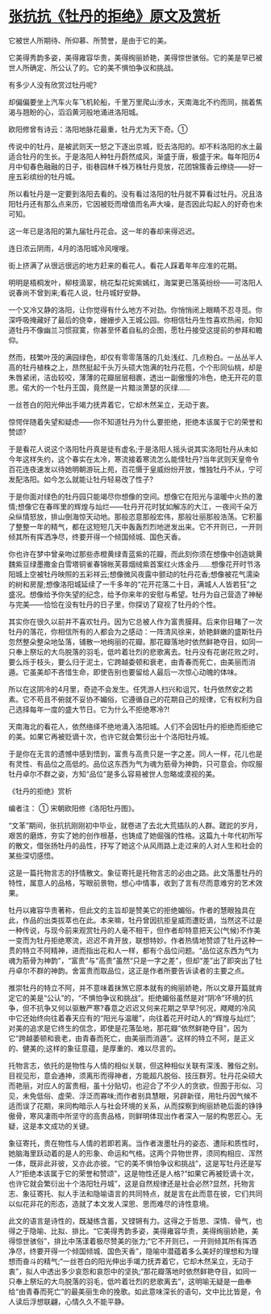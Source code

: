 # [张抗抗《牡丹的拒绝》原文及赏析](https://www.vrrw.net/wx/8667.html)

它被世人所期待、所仰慕、所赞誉，是由于它的美。

它美得秀韵多姿，美得雍容华贵，美得绚丽娇艳，美得惊世骇俗。它的美是早已被世人所确定、所公认了的。它的美不惧怕争议和挑战。

有多少人没有欣赏过牡丹呢?

却偏偏要坐上汽车火车飞机轮船，千里万里爬山涉水，天南海北不约而同，揣着焦渴与翘盼的心，滔滔黄河般地涌进洛阳城。

欧阳修曾有诗云：洛阳地脉花最重，牡丹尤为天下奇。①



传说中的牡丹，是被武则天一怒之下逐出京城，贬去洛阳的。却不料洛阳的水土最适合牡丹的生长。于是洛阳人种牡丹蔚然成风，渐盛于唐，极盛于宋。每年阳历4月中旬春色融融的日子，街巷园林千株万株牡丹竞放，花团锦簇香云缭绕——好一座五彩缤纷的牡丹城。

所以看牡丹是一定要到洛阳去看的。没有看过洛阳的牡丹就不算看过牡丹。况且洛阳牡丹还有那么点来历，它因被贬而增值而名声大噪，是否因此勾起人的好奇也未可知。

这一年已是洛阳的第九届牡丹花会。这一年的春却来得迟迟。

连日浓云阴雨，4月的洛阳城冷风嗖嗖。

街上挤满了从很远很远的地方赶来的看花人。看花人踩着年年应准的花期。

明明是梧桐发叶，柳枝滴翠，桃花梨花姹紫嫣红，海棠更已落英纷纷——可洛阳人说春尚不曾到来;看花人说，牡丹城好安静。

一个又冷又静的洛阳，让你觉得有什么地方不对劲。你悄悄闭上眼睛不忍寻觅。你深呼吸掩藏好了最后的侥幸，姗姗步入王城公园。你相信牡丹生性喜欢热闹，你知道牡丹不像幽兰习惯寂寞，你甚至怀着自私的企图，愿牡丹接受这提前的参拜和瞻仰。

然而，枝繁叶茂的满园绿色，却仅有零零落落的几处浅红、几点粉白。一丛丛半人高的牡丹植株之上，昂然挺起千头万头硕大饱满的牡丹花苞，个个形同仙桃，却是朱唇紧闭，洁齿较咬，薄薄的花瓣层层相裹，透出一副傲慢的冷色，绝无开花的意思。偌大的一个牡丹王国，竟然是一片黯淡萧瑟的灰绿……

一丝苍白的阳光伸出手竭力抚弄着它，它却木然呆立，无动于衷。

惊愕伴随着失望和疑虑——你不知道牡丹为什么要拒绝，拒绝本该属于它的荣誉和赞颂?

于是看花人说这个洛阳牡丹真是徒有虚名;于是洛阳人摇头说其实洛阳牡丹从未如今年这样失约，这个春实在太冷，寒流接着寒流怎么能怪牡丹?当年武则天皇帝令百花连夜速发以待她明朝游玩上苑，百花慑于皇威纷纷开放，惟独牡丹不从，宁可发配洛阳。如今怎么就能让牡丹轻易改了性子?

于是你面对绿色的牡丹园只能竭尽你想像的空间。想像它在阳光与温暖中火热的激情;想像它在春晖里的辉煌与灿烂——牡丹开花时犹如解冻的大江，一夜间千朵万朵纵情怒放，排山倒海惊天动地。那般恣意那般宏伟，那般壮丽那般浩荡。它积蓄了整整一年的精气，都在这短短几天中轰轰烈烈地迸发出来。它不开则已，一开则倾其所有挥洒净尽，终要开得一个倾国倾城、国色天香。

你也许在梦中曾亲吻过那些赤橙黄绿青蓝紫的花瓣，而此刻你须在想像中创造姚黄魏紫豆绿墨撒金白雪塔铜雀春锦帐芙蓉烟绒紫首案红火炼金丹……想像花开时节洛阳城上空被牡丹映照的五彩祥云;想像微风夜露中颤动的牡丹花香;想像被花气濡染的树和房屋;想像洛阳城延续了一千多年的“花开花落二十日，满城人人皆若狂”之盛况。想像给予你失望的纪念，给予你来年的安慰与希望。牡丹为自己营造了神秘与完美——恰恰在没有牡丹的日子里，你探访了窥视了牡丹的个性。

其实你在很久以前并不喜欢牡丹。因为它总被人作为富贵膜拜。后来你目睹了一次牡丹的落花，你相信所有的人都会为之感动：一阵清风徐来，娇艳鲜嫩的盛斯牡丹忽然整朵整朵地坠落，铺散一地绚丽的花瓣。那花瓣落地时依然鲜艳夺目，如同一只奉上祭坛的大鸟脱落的羽毛，低吟着壮烈的悲歌离去。牡丹没有花谢花败之时，要么烁于枝头，要么归于泥土，它跨越委顿和衰老，由青春而死亡，由美丽而消遁。它虽美却不吝惜生命，即使告别也要留给人最后一次惊心动魄的体味。

所以在这阴冷的4月里，奇迹不会发生。任凭游人扫兴和诅咒，牡丹依然安之若素。它不苟且不俯就不妥协不媚俗，它遵循自己的花期自己的规律，它有权利为自己选择每年一度的盛大节日。它为什么不拒绝寒冷?!

天南海北的看花人，依然络绎不绝地涌入洛阳城。人们不会因牡丹的拒绝而拒绝它的美。如果它再被贬谪十次，也许它就会繁衍出十个洛阳牡丹城。

于是你在无言的遗憾中感到悟到，富贵与高贵只是一字之差。同人一样，花儿也是有灵性、有品位之高低的。品位这东西为气为魂为筋骨为神韵，只可意会。你叹服牡丹卓尔不群之姿，方知“品位”是多么容易被世人忽略或漠视的美。

《牡丹的拒绝》赏析

编者注： ① 宋朝欧阳修《洛阳牡丹图》。

“文革”期间，张抗抗刚刚初中毕业，就卷进了去北大荒插队的人群。蹉跎的岁月，艰苦的磨炼，夯实了她的创作根基，也铸成了她倔强的性格。这篇九十年代初所写的散文，借张扬牡丹的品性，抒写了她这个从风雨路上走过来的人对人生和社会的某些深切感悟。

这是一篇托物言志的抒情散文。象征寄托是托物言志的必由之路。此文落墨牡丹的特性，属意人的品格，写眼前景物，想心中情事，收到了言有尽而意难穷的艺术效果。

牡丹以雍容华贵著称，但此文的主旨却是赞美它的拒绝媚俗。作者的慧眼独具在此，作品的出类拔萃也在此。本来嘛，牡丹曾因抗拒皇威而遭贬谪，当然这不过是一种传说，与现今前来观赏牡丹的人毫不相干，但作者却特意把天公(气候)不作美一变而为牡丹拒绝寒流，迟迟不肯开放，联想特妙。作者热情地赞颂了牡丹这种一贯的特立不阿精神，进而指出花和人一样，都有个品位问题。“品位这东西为气为魂为筋骨为神韵”，“富贵”与“高贵”虽然“只是一字之差”，但却“差”出了即突出了牡丹卓尔不群的神韵。舍富贵而取品位，这正是作者所要告诉读者的主要之点。

推崇牡丹的特立不阿，并不意味着抹煞它原本就有的绚丽娇艳，所以文章开篇就肯定它的美是“公认”的，“不惧怕争议和挑战”。拒绝媚俗虽然是对“阴冷”环境的抗争，但不抗争又何以驱散严寒?春意之迟迟又何来花期之早早?何况，飕飕的冷风中它还始终向往着春天应有的“阳光与温暖”，向往着花开时动人的“辉煌与灿烂”;对美的追求是它终生的信念，即使是花落坠地，那花瓣“依然鲜艳夺目”，因为它“跨越萎顿和衰老，由青春而死亡，由美丽而消遁”。这样的特立不阿，是正义的、健美的;这样的象征意蕴，是厚重的、难以尽言的。

托物言志，依托的是物性与人情的相似关联，但这种相似关联有深浅、雅俗之别。目视见形，意会通神，须离形而得神者，方能超凡脱俗、技压群芳。牡丹花朵硕大而艳丽，对应人的富贵相，虽十分贴切，也迎合了不少人的贪欲，但囿于形似、习见，未免低俗、虚荣、浮泛而寡味;而作者别具慧眼，另辟新径，用牡丹因气候不适而误了花期，来同构暗示人与社会环境的关系，从而探察到绚丽娇艳后面的铮铮傲骨，寒风凄雨中所坚守的高贵品格，则鲜明体现出作者深入一层的构思匠心。无疑，这是本文成功的关键。

象征寄托，贵在物性与人情的若即若离。当作者泼墨牡丹的姿态、遭际和质性时，她脑海里跃动着的是人的形象、命运和气格。这两个异物世界，须同构相应、浑然一体，既非此非彼，又亦此亦彼。“它的美不惧怕争议和挑战”，这是写牡丹还是写人?“拒绝本该属于它的荣誉和赞颂”，这是物性还是人格?“如果它再被贬谪十次，也许它就会繁衍出十个洛阳牡丹城”，这是自然规律还是社会必然?显然，托物言志、象征寄托、拟人手法和隐喻语言的共同特点，就是言在此而意在彼，它们共同以似花非花的形态，造就了本文发人深思、思而难尽的诗性意境。

此文的语言是诗性的，既凝练含蓄，又铿锵有力。这得之于哲思、深情、骨气，也得之于隐喻、比拟、排比。“它美得秀韵多姿，美得雍容华贵，美得绚丽娇艳，美得惊世骇俗”，排比中荡漾着极尽赞美的张力;“它不开则已，一开则倾其所有挥洒净尽，终要开得一个倾国倾城、国色天香”，隐喻中潜蕴着多么美好的理想和为理想而奋斗的精气;“一丝苍白的阳光伸出手竭力抚弄着它，它却木然呆立，无动于衷”，拟人中透出多少哀怨和哀怨中的坚执;“那花瓣落地时依然鲜艳夺目，如同一只奉上祭坛的大鸟脱落的羽毛，低吟着壮烈的悲歌离去”，这明喻无疑是一曲奉给“由青春而死亡”的最美丽生命的挽歌。如此意味深长的语句，文中比比皆是，令人读后浮想联翩，心情久久不能平静。

